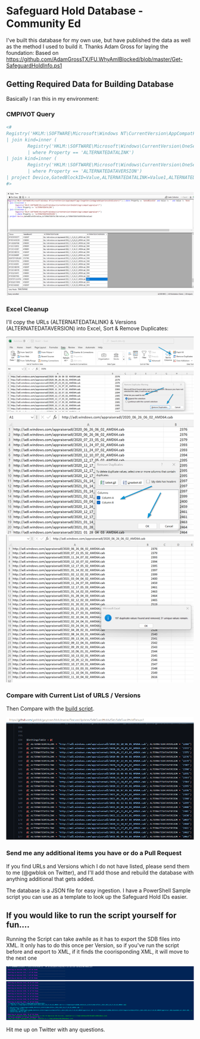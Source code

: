 # Safeguard Hold Database - Community Ed

I've built this database for my own use, but have published the data as well as the method I used to build it.  Thanks Adam Gross for laying the foundation:
Based on https://github.com/AdamGrossTX/FU.WhyAmIBlocked/blob/master/Get-SafeguardHoldInfo.ps1 

## Getting Required Data for Building Database
Basically I ran this in my environment:

### CMPIVOT Query

``` powershell
<#
Registry('HKLM:\SOFTWARE\Microsoft\Windows NT\CurrentVersion\AppCompatFlags\TargetVersionUpgradeExperienceIndicators\*') | where Property == 'GatedBlockId' and Value != '' and Value != 'None'
| join kind=inner (
		Registry('HKLM:\SOFTWARE\Microsoft\Windows\CurrentVersion\OneSettings\compat\appraiser\*') 
		| where Property == 'ALTERNATEDATALINK')
| join kind=inner (
		Registry('HKLM:\SOFTWARE\Microsoft\Windows\CurrentVersion\OneSettings\compat\appraiser\*') 
		| where Property == 'ALTERNATEDATAVERSION')
| project Device,GatedBlockID=Value,ALTERNATEDATALINK=Value1,ALTERNATEDATAVERSION=Value2
#>
```

[![CMPivot](media/CMPivot.png)](media/CMPivot.png)

### Excel Cleanup

I'll copy the URLs (ALTERNATEDATALINK) & Versions (ALTERNATEDATAVERSION) into Excel, Sort & Remove Duplicates:

[![RemoveDups1](media/RemoveDups.png)](media/RemoveDups.png)
[![RemoveDups2](media/RemoveDups2.png)](media/RemoveDups2.png)
[![RemoveDups3](media/RemoveDups3.png)](media/RemoveDups3.png)

### Compare with Current List of URLS / Versions

Then Compare with the [build script](https://github.com/gwblok/garytown/blob/master/Feature-Updates/SafeGuardHolds/Get-SafeGuardHoldData.ps1).

[![BuildScript](media/BuildScript.png)](media/BuildScript.png)


### Send me any additional items you have or do a Pull Request

If you find URLs and Versions which I do not have listed, please send them to me (@gwblok on Twitter), and I'll add those and rebuild the database with anything additional that gets added.


The database is a JSON file for easy ingestion.  I have a PowerShell Sample script you can use as a template to look up the Safeguard Hold IDs easier.

## If you would like to run the script yourself for fun....

Running the Script can take awhile as it has to export the SDB files into XML.  It only has to do this once per Version, so if you've run the script before and export to XML, if it finds the coorisponding XML, it will move to the next one

[![RunScript1](media/RunScript1.png)](media/RunScript1.png)
[![RunScript2](media/RunScript2.png)](media/RunScript2.png)


Hit me up on Twitter with any questions.
